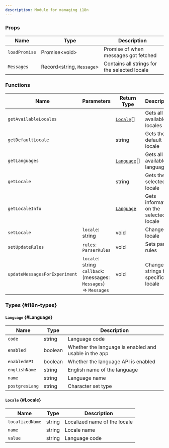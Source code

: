 ```yaml
---
description: Module for managing i18n
---
```


<!-- [!]: `Message`, `ParserRules` and all props/functions starting with an underscore aren't documented -->

### Props

| Name          | Type                            | Description                                  |
| ------------- | ------------------------------- | -------------------------------------------- |
| `loadPromise` | Promise\<void>                  | Promise of when messages got fetched         |
| `Messages`    | Record\<string,&nbsp;`Message`> | Contains all strings for the selected locale |

### Functions

| Name                          | Parameters                                                               | Return Type               | Description                               |
| ----------------------------- | ------------------------------------------------------------------------ | ------------------------- | ----------------------------------------- |
| `getAvailableLocales`         |                                                                          | [`Locale`](#Locale)[]     | Gets all available locales                |
| `getDefaultLocale`            |                                                                          | string                    | Gets the default locale                   |
| `getLanguages`                |                                                                          | [`Language`](#Language)[] | Gets all available languages              |
| `getLocale`                   |                                                                          | string                    | Gets the selected locale                  |
| `getLocaleInfo`               |                                                                          | [`Language`](#Language)   | Gets information on the selected locale   |
| `setLocale`                   | `locale`: string                                                         | void                      | Changes locale                            |
| `setUpdateRules`              | `rules`: `ParserRules`                                                   | void                      | Sets parser rules                         |
| `updateMessagesForExperiment` | `locale`: string <br /> `callback`: (messages: `Messages`) => `Messages` | void                      | Changes all strings for a specific locale |

### Types \{#i18n-types}

#### `Language` \{#Language}

| Name           | Type    | Description                                           |
| -------------- | ------- | ----------------------------------------------------- |
| `code`         | string  | Language code                                         |
| `enabled`      | boolean | Whether the language is enabled and usable in the app |
| `enabledAPI`   | boolean | Whether the language API is enabled                   |
| `englishName`  | string  | English name of the language                          |
| `name`         | string  | Language name                                         |
| `postgresLang` | string  | Character set type                                    |

#### `Locale` \{#Locale}

| Name            | Type   | Description                  |
| --------------- | ------ | ---------------------------- |
| `localizedName` | string | Localized name of the locale |
| `name`          | string | Locale name                  |
| `value`         | string | Language code                |
